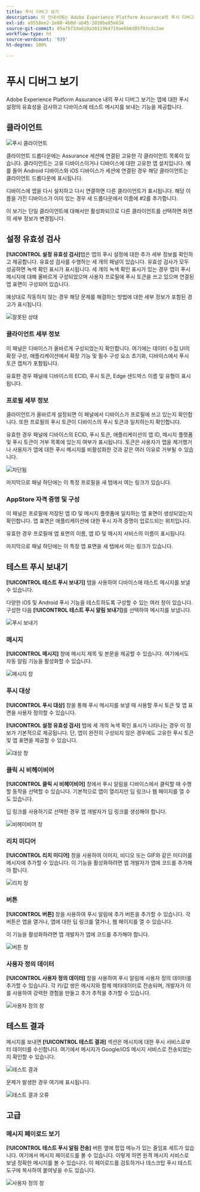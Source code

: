 ```yaml
---
title: 푸시 디버그 보기
description: 이 안내서에는 Adobe Experience Platform Assurance의 푸시 디버그 보기에 대한 정보가 자세히 나와 있습니다.
exl-id: a9558ee2-2e80-4b0d-ab45-2020be85e634
source-git-commit: 05a7b73da610a30119b4719ae6b6d85f93cdc2ae
workflow-type: ht
source-wordcount: '939'
ht-degree: 100%

---
```


# 푸시 디버그 보기

Adobe Experience Platform Assurance 내의 푸시 디버그 보기는 앱에 대한 푸시 설정의 유효성을 검사하고 디바이스에 테스트 메시지를 보내는 기능을 제공합니다.

## 클라이언트

![푸시 클라이언트](./images/push-debug-view/clients.png)

클라이언트 드롭다운에는 Assurance 세션에 연결된 고유한 각 클라이언트 목록이 있습니다. 클라이언트는 고유 디바이스이거나 디바이스에 대한 고유한 앱 설치입니다. 예를 들어 Android 디바이스와 iOS 디바이스가 세션에 연결된 경우 해당 클라이언트는 클라이언트 드롭다운에 표시됩니다.

디바이스에 앱을 다시 설치하고 다시 연결하면 다른 클라이언트가 표시됩니다. 해당 이름을 가진 디바이스가 이미 있는 경우 새 드롭다운에서 이름에 #2를 추가합니다.

이 보기는 단일 클라이언트에 대해서만 활성화되므로 다른 클라이언트를 선택하면 화면의 세부 정보가 변경됩니다.

## 설정 유효성 검사

**[!UICONTROL 설정 유효성 검사]**&#x200B;탭은 앱의 푸시 설정에 대한 추가 세부 정보를 확인하고 제공합니다. 유효성 검사를 수행하는 세 개의 패널이 있습니다. 유효성 검사가 모두 성공하면 녹색 확인 표시가 표시됩니다. 세 개의 녹색 확인 표시가 있는 경우 앱이 푸시 메시지에 대해 올바르게 구성되었으며 사용자 프로필에 푸시 토큰을 쓰고 있으며 연결된 앱 표면이 구성되어 있습니다.

예상대로 작동하지 않는 경우 해당 문제를 해결하는 방법에 대한 세부 정보가 포함된 경고가 표시됩니다.

![잘못된 상태](./images/push-debug-view/invalid-state.png)

### 클라이언트 세부 정보

이 패널은 디바이스가 올바르게 구성되었는지 확인합니다. 여기에는 데이터 수집 UI의 확장 구성, 애플리케이션에서 확장 기능 및 필수 구성 요소 초기화, 디바이스에서 푸시 토큰 캡처가 포함됩니다.

유효한 경우 패널에 디바이스의 ECID, 푸시 토큰, Edge 샌드박스 이름 및 유형이 표시됩니다.

### 프로필 세부 정보

클라이언트가 올바르게 설정되면 이 패널에서 디바이스가 프로필에 쓰고 있는지 확인합니다. 또한 프로필의 푸시 토큰이 디바이스의 푸시 토큰과 일치하는지 확인합니다.

유효한 경우 패널에 디바이스의 ECID, 푸시 토큰, 애플리케이션의 앱 ID, 메시지 플랫폼 및 푸시 토큰이 거부 목록에 있는지 여부가 표시됩니다. 토큰은 사용자가 앱을 제거했거나 사용자가 앱에 대한 푸시 메시지를 비활성화한 것과 같은 여러 이유로 거부될 수 있습니다.

![차단됨](./images/push-debug-view/deny-list-blocked.png)

마지막으로 패널 하단에는 이 특정 프로필을 새 탭에서 여는 링크가 있습니다.

### AppStore 자격 증명 및 구성

이 패널은 프로필에 저장된 앱 ID 및 메시지 플랫폼에 일치하는 앱 표면이 생성되었는지 확인합니다. 앱 표면은 애플리케이션에 대한 푸시 자격 증명이 업로드되는 위치입니다.

유효한 경우 프로필에 앱 표면의 이름, 앱 ID 및 메시지 서비스의 이름이 표시됩니다.

마지막으로 패널 하단에는 이 특정 앱 표면을 새 탭에서 여는 링크가 있습니다.

## 테스트 푸시 보내기

**[!UICONTROL 테스트 푸시 보내기]** 탭을 사용하여 디바이스에 테스트 메시지를 보낼 수 있습니다.

다양한 iOS 및 Android 푸시 기능을 테스트하도록 구성할 수 있는 여러 창이 있습니다. 구성한 다음 **[!UICONTROL 테스트 푸시 알림 보내기]**&#x200B;를 선택하여 메시지를 보냅니다.

![푸시 보내기](./images/push-debug-view/send.png)

### 메시지

**[!UICONTROL 메시지]** 창에 메시지 제목 및 본문을 제공할 수 있습니다. 여기에서도 자동 알림 기능을 활성화할 수 있습니다.

![메시지 창](./images/push-debug-view/message-pane.png)

### 푸시 대상

**[!UICONTROL 푸시 대상]** 창을 통해 푸시 메시지를 보낼 때 사용할 푸시 토큰 및 앱 표면을 사용자 정의할 수 있습니다.

**[!UICONTROL 설정 유효성 검사]** 탭에 세 개의 녹색 확인 표시가 나타나는 경우 이 정보가 기본적으로 제공됩니다. 단, 앱이 완전히 구성되지 않은 경우에도 고유한 푸시 토큰 및 앱 표면을 제공할 수 있습니다.

![대상 창](./images/push-debug-view/target-pane.png)

### 클릭 시 비헤이비어

**[!UICONTROL 클릭 시 비헤이비어]** 창에서 푸시 알림을 디바이스에서 클릭할 때 수행할 동작을 선택할 수 있습니다. 기본적으로 앱이 열리지만 딥 링크나 웹 페이지를 열 수도 있습니다.

딥 링크를 사용하기로 선택한 경우 앱 개발자가 딥 링크를 생성해야 합니다.

![비헤이비어 창](./images/push-debug-view/click-behavior.png)

### 리치 미디어

**[!UICONTROL 리치 미디어]** 창을 사용하여 이미지, 비디오 또는 GIF와 같은 미디어를 메시지에 추가할 수 있습니다. 이 기능을 활성화하려면 앱 개발자가 앱에 코드를 추가해야 합니다.

![리치 창](./images/push-debug-view/rich-pane.png)

### 버튼

**[!UICONTROL 버튼]** 창을 사용하여 푸시 알림에 추가 버튼을 추가할 수 있습니다. 각 버튼은 앱을 열거나, 앱에 대한 딥 링크를 열거나, 웹 페이지를 열 수 있습니다.

이 기능을 활성화하려면 앱 개발자가 앱에 코드를 추가해야 합니다.

![버튼 창](./images/push-debug-view/buttons-pane.png)

### 사용자 정의 데이터

**[!UICONTROL 사용자 정의 데이터]** 창을 사용하여 푸시 알림에 사용자 정의 데이터를 추가할 수 있습니다. 각 키/값 쌍은 메시지와 함께 메타데이터로 전송되며, 개발자가 이를 사용하여 강력한 경험을 만들고 추가 추적을 추가할 수 있습니다.

![사용자 정의 창](./images/push-debug-view/custom-pane.png)

## 테스트 결과

메시지를 보내면 **[!UICONTROL 테스트 결과]** 섹션은 메시지에 대한 푸시 서비스로부터 데이터를 수신합니다. 여기에서 메시지가 Google/iOS 메시지 서비스로 전송되었는지 확인할 수 있습니다.

![테스트 결과](./images/push-debug-view/test-results.png)

문제가 발생한 경우 여기에 표시됩니다.

![테스트 결과 오류](./images/push-debug-view/test-error.png)

## 고급

### 메시지 페이로드 보기

**[!UICONTROL 테스트 푸시 알림 전송]** 버튼 옆에 팝업 메뉴가 있는 줄임표 세트가 있습니다. 여기에서 메시지 페이로드를 볼 수 있습니다. 이렇게 하면 원격 메시지 서비스로 보낼 정확한 메시지를 볼 수 있습니다. 이 페이로드를 검토하거나 데스크탑 푸시 테스트 도구에 복사하여 붙여넣을 수도 있습니다.

![사용자 정의 창](./images/push-debug-view/message-payload.png)

